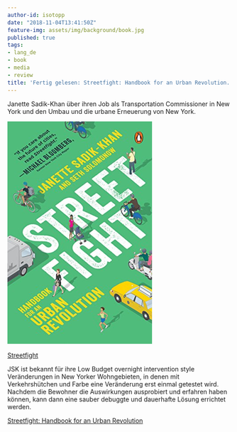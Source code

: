 ```yaml
---
author-id: isotopp
date: "2018-11-04T13:41:50Z"
feature-img: assets/img/background/book.jpg
published: true
tags:
- lang_de
- book
- media
- review
title: 'Fertig gelesen: Streetfight: Handbook for an Urban Revolution.'
---
```

Janette Sadik-Khan über ihren Job als Transportation Commissioner in New York und den Umbau und die urbane Erneuerung von New York.

[![](/uploads/2018/11/jsk.jpg)](https://www.amazon.de/gp/aw/d/B00ZQH30TU)

[Streetfight](https://www.amazon.de/gp/aw/d/B00ZQH30TU)

JSK ist bekannt für ihre Low Budget overnight intervention style Veränderungen in New Yorker Wohngebieten, in denen mit Verkehrshütchen und Farbe eine Veränderung erst einmal getestet wird. Nachdem die Bewohner die Auswirkungen ausprobiert und erfahren haben können, kann dann eine sauber debuggte und dauerhafte Lösung errichtet werden.

[Streetfight: Handbook for an Urban Revolution](https://www.amazon.de/gp/aw/d/B00ZQH30TU/)
